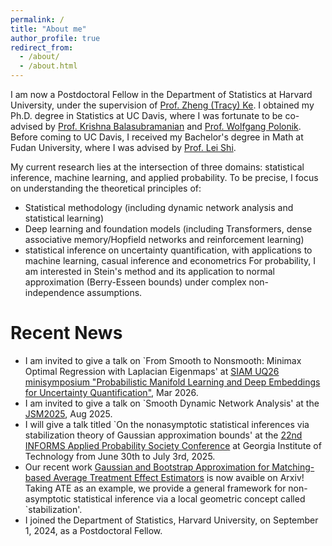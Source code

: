 ```yaml
---
permalink: /
title: "About me"
author_profile: true
redirect_from: 
  - /about/
  - /about.html
---
```


I am now a Postdoctoral Fellow in the Department of Statistics at Harvard University, under the supervision of [Prof. Zheng (Tracy) Ke](https://zke.fas.harvard.edu/). I obtained my Ph.D. degree in Statistics at UC Davis, where I was fortunate to be co-advised by [Prof. Krishna Balasubramanian](https://sites.google.com/view/kriznakumar/) and [Prof. Wolfgang Polonik](https://www.stat.ucdavis.edu/~polonik/). Before coming to UC Davis, I received my Bachelor's degree in Math at Fudan University, where I was advised by [Prof. Lei Shi](https://mastone1983.github.io/).

My current research lies at the intersection of three domains: statistical inference, machine learning, and applied probability. To be precise, I focus on understanding the theoretical principles of:
* Statistical methodology (including dynamic network analysis and statistical learning)
* Deep learning and foundation models (including Transformers, dense associative memory/Hopfield networks and reinforcement learning)
* statistical inference on uncertainty quantification, with applications to machine learning, casual inference and econometrics
For probability, I am interested in Stein's method and its application to normal approximation (Berry-Esseen bounds) under complex non-independence assumptions.

Recent News
======
* I am invited to give a talk on `From Smooth to Nonsmooth: Minimax Optimal Regression with Laplacian Eigenmaps' at [SIAM UQ26 minisymposium "Probabilistic Manifold Learning and Deep Embeddings for Uncertainty Quantification"](https://www.siam.org/conferences-events/siam-conferences/uq26/), Mar 2026.
* I am invited to give a talk on `Smooth Dynamic Network Analysis' at the [JSM2025](https://ww2.amstat.org/meetings/jsm/2025/), Aug 2025. 
* I will give a talk titled `On the nonasymptotic statistical inferences via stabilization theory of Gaussian approximation bounds' at the [22nd INFORMS Applied Probability Society Conference](https://informs-aps.isye.gatech.edu/program) at Georgia Institute of Technology from June 30th to July 3rd, 2025.
* Our recent work [Gaussian and Bootstrap Approximation for Matching-based Average Treatment Effect Estimators](https://arxiv.org/abs/2412.17181) is now avaible on Arxiv! Taking ATE as an example, we provide a general framework for non-asymptotic statistical inference via a local geometric concept called `stabilization'.
* I joined the Department of Statistics, Harvard University, on September 1, 2024, as a Postdoctoral Fellow.
